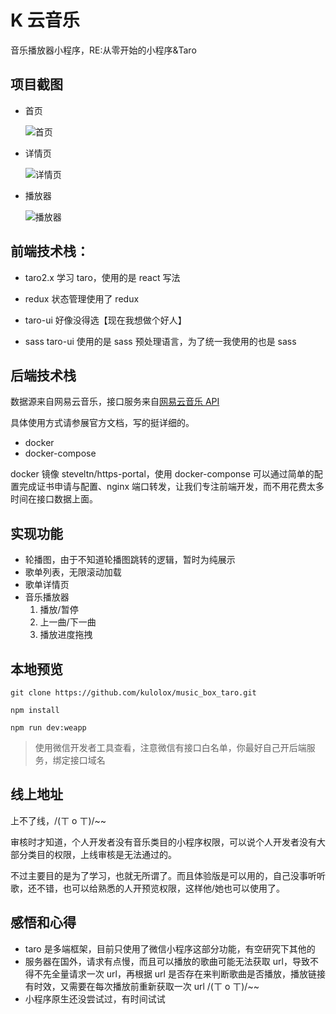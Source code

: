 # K 云音乐

音乐播放器小程序，RE:从零开始的小程序&Taro

## 项目截图

- 首页

  ![首页](/IMAGE/home.png)

- 详情页

  ![详情页](/IMAGE/album.png)

- 播放器

  ![播放器](/IMAGE/player.png)

## 前端技术栈：

- taro2.x 学习 taro，使用的是 react 写法

- redux 状态管理使用了 redux

- taro-ui 好像没得选【现在我想做个好人】

- sass taro-ui 使用的是 sass 预处理语言，为了统一我使用的也是 sass

## 后端技术栈

数据源来自网易云音乐，接口服务来自[网易云音乐 API](https://github.com/Binaryify/NeteaseCloudMusicApi)

具体使用方式请参展官方文档，写的挺详细的。

- docker
- docker-compose

docker 镜像 steveltn/https-portal，使用 docker-componse 可以通过简单的配置完成证书申请与配置、nginx 端口转发，让我们专注前端开发，而不用花费太多时间在接口数据上面。

## 实现功能

- 轮播图，由于不知道轮播图跳转的逻辑，暂时为纯展示
- 歌单列表，无限滚动加载
- 歌单详情页
- 音乐播放器
  1. 播放/暂停
  2. 上一曲/下一曲
  3. 播放进度拖拽

## 本地预览

```
git clone https://github.com/kulolox/music_box_taro.git

npm install

npm run dev:weapp
```

> 使用微信开发者工具查看，注意微信有接口白名单，你最好自己开后端服务，绑定接口域名

## 线上地址

上不了线，/(ㄒ o ㄒ)/~~

审核时才知道，个人开发者没有音乐类目的小程序权限，可以说个人开发者没有大部分类目的权限，上线审核是无法通过的。

不过主要目的是为了学习，也就无所谓了。而且体验版是可以用的，自己没事听听歌，还不错，也可以给熟悉的人开预览权限，这样他/她也可以使用了。

## 感悟和心得

- taro 是多端框架，目前只使用了微信小程序这部分功能，有空研究下其他的
- 服务器在国外，请求有点慢，而且可以播放的歌曲可能无法获取 url，导致不得不先全量请求一次 url，再根据 url 是否存在来判断歌曲是否播放，播放链接有时效，又需要在每次播放前重新获取一次 url /(ㄒ o ㄒ)/~~
- 小程序原生还没尝试过，有时间试试
